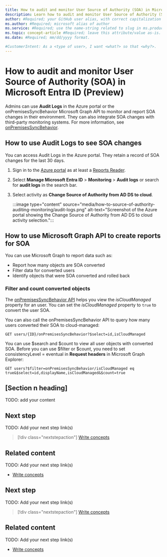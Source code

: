 ```yaml
---
title: How to audit and monitor User Source of Authority (SOA) in Microsoft Entra ID (Preview)
description: Learn how to audit and monitor User Source of Authority (SOA) in Microsoft Entra ID.
author: #Required; your GitHub user alias, with correct capitalization
ms.author: #Required; microsoft alias of author
ms.service: #Required; use the name-string related to slug in ms.product/ms.service
ms.topic: concept-article #Required; leave this attribute/value as-is.
ms.date: #Required; mm/dd/yyyy format.

#CustomerIntent: As a <type of user>, I want <what?> so that <why?>.
---
```


<!--
Remove all the comments in this template before you sign-off or merge to the  main branch.

This template provides the basic structure of a Concept article pattern. See the [instructions - Concept](../level4/article-concept.md) in the pattern library.

You can provide feedback about this template at: https://aka.ms/patterns-feedback

Concept is an article pattern that defines what something is or explains an abstract idea.

There are several situations that might call for writing a Concept article, including:

* If there's a new idea that's central to a service or product, that idea must be explained so that customers understand the value of the service or product as it relates to their circumstances. A good recent example is the concept of containerization or the concept of scalability.
* If there's optional information or explanations that are common to several Tutorials or How-to guides, this information can be consolidated and single-sourced in a full-bodied Concept article for you to reference.
* If a service or product is extensible, advanced users might modify it to better suit their application. It's better that advanced users fully understand the reasoning behind the design choices and everything else "under the hood" so that their variants are more robust, thereby improving their experience.

-->

<!-- 1. H1
-----------------------------------------------------------------------------

Required. Set expectations for what the content covers, so customers know the content meets their needs. The H1 should NOT begin with a verb.

Reflect the concept that undergirds an action, not the action itself. The H1 must start with:

* "\<noun phrase\> concept(s)", or
* "What is \<noun\>?", or
* "\<noun\> overview"

Concept articles are primarily distinguished by what they aren't:

* They aren't procedural articles. They don't show how to complete a task.
* They don't have specific end states, other than conveying an underlying idea, and don't have concrete, sequential actions for the user to take.

One clear sign of a procedural article would be the use of a numbered list. With rare exception, numbered lists shouldn't appear in Concept articles.

-->

# How to audit and monitor User Source of Authority (SOA) in Microsoft Entra ID (Preview)

Admins can use **Audit Logs** in the Azure portal or the onPremisesSyncBehavior Microsoft Graph API to monitor and report SOA changes in their environment. They can also integrate SOA changes with third-party monitoring systems. For more information, see [onPremisesSyncBehavior](/graph/api/resources/onpremisessyncbehavior).

<!-- 3. Prerequisites --------------------------------------------------------------------

Optional: Make **Prerequisites** your first H2 in the article. Use clear and unambiguous
language and use a unordered list format. 

-->

## How to use Audit Logs to see SOA changes  

You can access Audit Logs in the Azure portal. They retain a record of SOA changes for the last 30 days. 

1. Sign in to the [Azure portal](https://portal.azure.com) as at least a [Reports Reader](/entra/identity/role-based-access-control/permissions-reference#reports-reader). 

1. Select **Manage Microsoft Entra ID** > **Monitoring** > **Audit logs** or search for **audit logs** in the search bar.

1. Select activity as **Change Source of Authority from AD DS to cloud**.

   :::image type="content" source="media/how-to-source-of-authority-auditing-monitoring/audit-logs.png" alt-text="Screenshot of the Azure portal showing the Change Source of Authority from AD DS to cloud activity selection.":::

<!-- 4. H2s (Article body)
--------------------------------------------------------------------

Required: In a series of H2 sections, the article body should discuss the ideas that explain how "X is a (type of) Y that does Z":

* Give each H2 a heading that sets expectations for the content that follows.
* Follow the H2 headings with a sentence about how the section contributes to the whole.
* Describe the concept's critical features in the context of defining what it is.
* Provide an example of how it's used where, how it fits into the context, or what it does. If it's complex and new to the user, show at least two examples.
* Provide a non-example if contrasting it will make it clearer to the user what the concept is.
* Images, code blocks, or other graphical elements come after the text block it illustrates.
* Don't number H2s.

-->

## How to use Microsoft Graph API to create reports for SOA 

You can use Microsoft Graph to report data such as:

- Report how many objects are SOA converted
- Filter data for converted users
- Identify objects that were SOA converted and rolled back

### Filter and count converted objects

The [onPremisesSyncBehavior API](/graph/api/resources/onpremisessyncbehavior) helps you view the *isCloudManaged* property for an user. You can set the *isCloudManaged* property to `true` to convert the user SOA. 

You can also call the onPremisesSyncBehavior API to query how many users converted their SOA to cloud-managed:

```https
GET users/{ID}/onPremisesSyncBehavior?$select=id,isCloudManaged
```

You can use $search and $count to view all user objects with converted SOA. Before you can use $filter or $count, you need to set consistencyLevel = eventual in **Request headers** in Microsoft Graph Explorer:

```https
GET users?$filter=onPremisesSyncBehavior/isCloudManaged eq true&$select=id,displayName,isCloudManaged&$count=true
```

<!---NL2MSGraph is a new platform that allows customers to use Security Co-Pilot to get answers using MSGraph calls. We can simplify customer experience by adding this filter at "all users" level
Given SOA feature has no UX, this enables the ability to view bulk SOA changes after it's made.--->

## [Section n heading]
TODO: add your content

<!-- 5. Next step/Related content ------------------------------------------------------------------------ 

Optional: You have two options for manually curated links in this pattern: Next step and Related content. You don't have to use either, but don't use both.
  - For Next step, provide one link to the next step in a sequence. Use the blue box format
  - For Related content provide 1-3 links. Include some context so the customer can determine why they would click the link. Add a context sentence for the following links.

-->

## Next step

TODO: Add your next step link(s)

> [!div class="nextstepaction"]
> [Write concepts](article-concept.md)

<!-- OR -->

## Related content

TODO: Add your next step link(s)

- [Write concepts](article-concept.md)

<!--
Remove all the comments in this template before you sign-off or merge to the main branch.
-->


<!-- 6. Next step/Related content ------------------------------------------------------------------------

Optional: You have two options for manually curated links in this pattern: Next step and Related
content. You don't have to use either, but don't use both. For Next step, provide one link to the
next step in a sequence. Use the blue box format For Related content provide 1-3 links. Include some
context so the customer can determine why they would click the link. Add a context sentence for the
following links.

-->

## Next step
TODO: Add your next step link(s)
> [!div class="nextstepaction"]
> [Write concepts](article-concept.md)

<!-- OR -->

## Related content
TODO: Add your next step link(s)
- [Write concepts](article-concept.md)

<!--
Remove all the comments in this template before you sign-off or merge to the 
main branch.

-->
